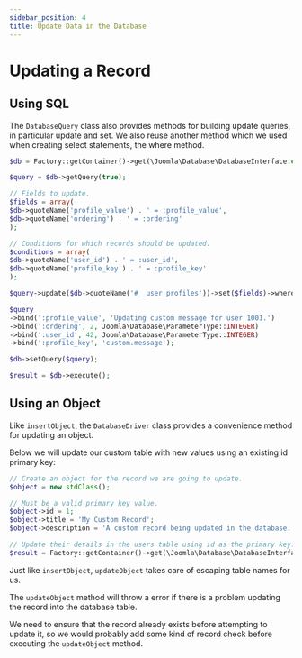 ```yaml
---
sidebar_position: 4
title: Update Data in the Database
---
```


# Updating a Record

## Using SQL

The `DatabaseQuery` class also provides methods for building update queries, in particular
update and set. We also reuse another method which we used when creating select statements, the where method.

```php
$db = Factory::getContainer()->get(\Joomla\Database\DatabaseInterface:class);

$query = $db->getQuery(true);

// Fields to update.
$fields = array(
$db->quoteName('profile_value') . ' = :profile_value',
$db->quoteName('ordering') . ' = :ordering'
);

// Conditions for which records should be updated.
$conditions = array(
$db->quoteName('user_id') . ' = :user_id',
$db->quoteName('profile_key') . ' = :profile_key'
);

$query->update($db->quoteName('#__user_profiles'))->set($fields)->where($conditions);

$query
->bind(':profile_value', 'Updating custom message for user 1001.')
->bind(':ordering', 2, Joomla\Database\ParameterType::INTEGER)
->bind(':user_id', 42, Joomla\Database\ParameterType::INTEGER)   
->bind(':profile_key', 'custom.message');

$db->setQuery($query);

$result = $db->execute();
```

## Using an Object

Like `insertObject`, the `DatabaseDriver` class provides a convenience method for updating an object.

Below we will update our custom table with new values using an existing id primary key:

```php
// Create an object for the record we are going to update.
$object = new stdClass();

// Must be a valid primary key value.
$object->id = 1;
$object->title = 'My Custom Record';
$object->description = 'A custom record being updated in the database.';

// Update their details in the users table using id as the primary key.
$result = Factory::getContainer()->get(\Joomla\Database\DatabaseInterface:class)->updateObject('#__custom_table', $object, 'id');
```

Just like `insertObject`, `updateObject` takes care of escaping table names for us.

The `updateObject` method will throw a error if there is a problem updating the record into the database table.

We need to ensure that the record already exists before attempting to update it, so we would
probably add some kind of record check before executing the `updateObject` method.
